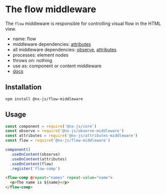 # The flow middleware

The `flow` middleware is responsible for controlling visual flow in the HTML view.

- name: flow
- middleware dependencies: [attributes](https://github.com/nx-js/attributes-middleware)
- all middleware dependencies: [observe](https://github.com/nx-js/observe-middleware), [attributes](https://github.com/nx-js/attributes-middleware)
- processes: element nodes
- throws on: nothing
- use as: component or content middleware
- [docs](http://nx-framework/docs/middlewares/flow)

## Installation

`npm install @nx-js/flow-middleware`

## Usage

```js
const component = require('@nx-js/core')
const observe = require('@nx-js/observe-middleware')
const attributes = require('@nx-js/attributes-middleware')
const flow = require('@nx-js/flow-middleware')

component()
  .useOnContent(observe)
  .useOnContent(attributes)
  .useOnContent(flow)
  .register('flow-comp')
```

```html
<flow-comp @repeat="names" repeat-value="name">
  <p>The name is ${name}</p>
</flow-comp>
```
